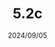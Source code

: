 ---
layout: gold_efficiency

title: 5.2c
date: 2024/09/05
description: Wild Rift Gold Efficiency of 5.2c (3 buffed, 1 adjusted, 1 new)
image: /assets/favicon512x512.png

permalink: /5.2c/

data:
    refer_url: https://wildrift.leagueoflegends.com/en-us/news/game-updates/wild-rift-patch-notes-5-2c/
    refer_text: 5.2c
    items: items_5_2c
    stats: stats_5_2c

patch_note:
    statuses:
        buffed: "MORTAL REMINDER,SERYLDA’S GRUDGE,IMMORTAL SHIELDBOW"
        adjusted: "ARDENT CENSER"
        nerfed: ""
        new: "REDEMPTION"
    excludes: "Mortal Reminder (Last Whisper - lv1),Serylda's Grudge (Last Whisper - lv1)"
    compare:
        statuses: "buffed,adjusted,nerfed"
        items: items_5_2b
        stats: stats_5_2b
        item_prefix: 5.2b
---